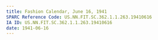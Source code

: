 ```yaml
---
title: Fashion Calendar, June 16, 1941
SPARC Reference Code: US.NN.FIT.SC.362.1.1.263.19410616
IA ID: US.NN.FIT.SC.362.1.1.263.19410616
date: 1941-06-16
---
```

